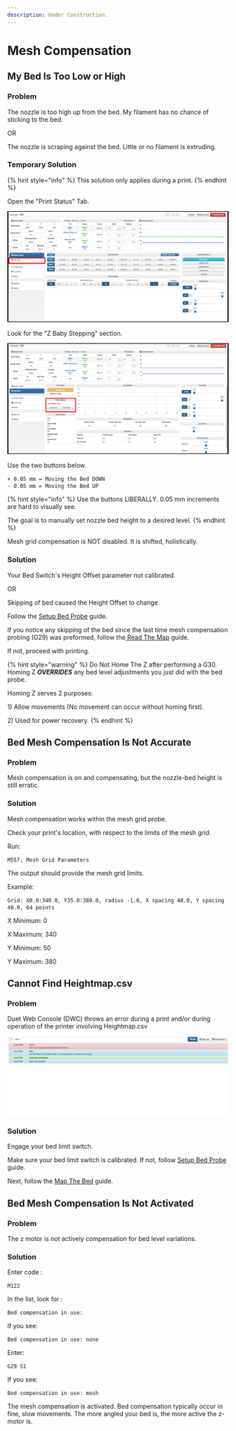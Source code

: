 ```yaml
---
description: Under Construction.
---
```


# Mesh Compensation

## My Bed Is Too Low or High

### Problem 

The nozzle is too high up from the bed. My filament has no chance of sticking to the bed.

OR

The nozzle is scraping against the bed.  Little or no filament is extruding. 

### Temporary Solution

{% hint style="info" %}
This solution only applies during a print. 
{% endhint %}

Open the "Print Status" Tab.

![](../.gitbook/assets/print-status-tab.PNG)

Look for the "Z Baby Stepping" section.

![](../.gitbook/assets/baby-stepping-tab%20%281%29.PNG)

Use the two buttons below. 

```text
+ 0.05 mm = Moving the Bed DOWN
- 0.05 mm = Moving the Bed UP
```

{% hint style="info" %}
Use the buttons LIBERALLY. 0.05 mm increments are hard to visually see.

The goal is to manually set nozzle bed height to a desired level. 
{% endhint %}

Mesh grid compensation is NOT disabled. It is shifted, holistically. 



###  Solution

Your Bed Switch's Height Offset parameter not calibrated.

OR

Skipping of bed caused the Height Offset to change.

Follow the [Setup Bed Probe](../beginners-setup-guides/get-your-bed-ready.md) guide.

If you notice any skipping of the bed since the last time mesh compensation probing \(G29\) was preformed, follow the[ Read The Map](../beginners-setup-guides/get-your-bed-ready.md#map-the-bed) guide.

If not, proceed with printing.

{% hint style="warning" %}
Do Not Home The Z after performing a G30. Homing Z _**OVERRIDES**_ any bed level adjustments you just did with the bed probe.   
  
Homing Z serves 2 purposes: 

1\) Allow movements \(No movement can occur without homing first\).

2\) Used for power recovery.
{% endhint %}

## Bed Mesh Compensation Is Not Accurate

### Problem 

Mesh compensation is on and compensating, but the nozzle-bed height is still erratic. 

### Solution

Mesh compensation works within the mesh grid probe.

Check your print's location, with respect to the limits of the mesh grid.

Run:

```text
M557; Mesh Grid Parameters
```

The output should provide the mesh grid limits.

Example:

```text
Grid: X0.0:340.0, Y35.0:380.0, radius -1.0, X spacing 48.0, Y spacing 48.0, 64 points
```

X Minimum: 0

X Maximum: 340

Y Minimum: 50

Y Maximum: 380

## Cannot Find Heightmap.csv

### Problem 

Duet Web Console \(DWC\) throws an error during a print and/or during operation of the printer involving  Heightmap.csv

![](../.gitbook/assets/image%20%281%29.png)

### Solution

Engage your bed limit switch.

Make sure your bed limit switch is calibrated. If not, follow [Setup Bed Probe](../beginners-setup-guides/get-your-bed-ready.md#setup-bed-probe) guide.

Next, follow the [Map The Bed](../beginners-setup-guides/get-your-bed-ready.md#map-the-bed) guide.

## Bed Mesh Compensation Is Not Activated

### Problem 

The z motor is not actively compensation for bed level variations.

### Solution

Enter code :

```text
M122
```

In the list, look for :

```text
Bed compensation in use:
```



If you see:

```text
Bed compensation in use: none
```

Enter:

```text
G29 S1
```



If you see:

```text
Bed compensation in use: mesh
```

The mesh compensation is activated. Bed compensation typically occur in fine, slow movements. The more angled your bed is, the more active the z-motor is. 

